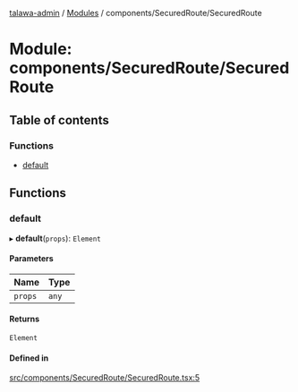 [talawa-admin](../README.md) / [Modules](../modules.md) / components/SecuredRoute/SecuredRoute

# Module: components/SecuredRoute/SecuredRoute

## Table of contents

### Functions

- [default](components_SecuredRoute_SecuredRoute.md#default)

## Functions

### default

▸ **default**(`props`): `Element`

#### Parameters

| Name | Type |
| :------ | :------ |
| `props` | `any` |

#### Returns

`Element`

#### Defined in

[src/components/SecuredRoute/SecuredRoute.tsx:5](https://github.com/duplixx/talawa-admin/blob/2ed1c15/src/components/SecuredRoute/SecuredRoute.tsx#L5)
